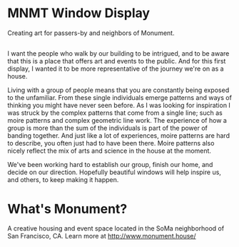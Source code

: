 # MNMT Window Display
Creating art for passers-by and neighbors of Monument.

## 
I want the people who walk by our building to be intrigued, and to be aware that this is a place that offers art and events to the public. And for this first display, I wanted it to be more representative of the journey we're on as a house. 

Living with a group of people means that you are constantly being exposed to the unfamiliar. From these single individuals emerge patterns and ways of thinking you might have never seen before. As I was looking for inspiration I was struck by the complex patterns that come from a single line; such as moire patterns and complex geometric line work. The experience of how a group is more than the sum of the individuals is part of the power of banding together. And just like a lot of experiences, moire patterns are hard to describe, you often just had to have been there. Moire patterns also nicely reflect the mix of arts and science in the house at the moment.

We've been working hard to establish our group, finish our home, and decide on our direction. Hopefully beautiful windows will help inspire us, and others, to keep making it happen. 


# What's Monument?
A creative housing and event space located in the SoMa neighborhood of San Francisco, CA. Learn more at http://www.monument.house/
